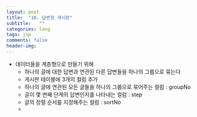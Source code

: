 ```yaml
---
layout: post
title:  "10. 답변형 게시판"
subtitle:   ""
categories: lang
tags: jsp
comments: false
header-img: 
---
```


- 데이터들을 계층형으로 만들기 위해
  - 하나의 글에 대한 답변과 연관된 다른 답변들을 하나의 그룹으로 묶는다
  - 게시판 테이블에 3개의 컬럼 추가
  - 하나의 글에 연관된 모든 글들을 하나의 그룹으로 묶어주는 컬럼 : groupNo
  - 글이 몇 번째 단계의 답변인지를 나타내는 컬럼 : step
  - 글의 정렬 순서를 지정해주는 컬럼 : sortNo
  - 
